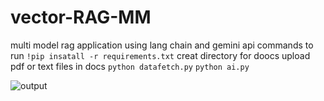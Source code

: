 # vector-RAG-MM
multi model rag application using lang chain and gemini api
commands to run 
``!pip insatall -r requirements.txt``
creat directory for doocs upload pdf or text files in docs 
``python datafetch.py``
``python ai.py``

![output](https://github.com/ayaan-momin/vector-RAG-MM/assets/104273942/b1f059d7-abbf-4d84-be24-d7aacd101e41)
